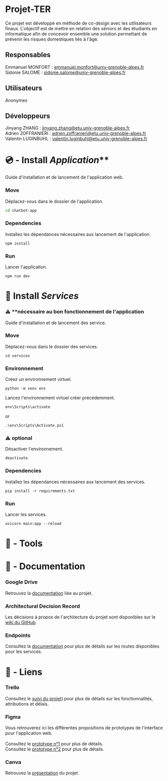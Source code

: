 # Projet-TER

Ce projet est développé en méthode de co-design avec les utilisateurs finaux. L'objectif est de mettre en relation des séniors et des étudiants en informatique afin de concevoir ensemble une solution permettant de prévenir les risques domestiques liés à l'âge.

## Responsables
Emmanuel MONFORT : emmanuel.monfort@univ-grenoble-alpes.fr<br>
Sidonie SALOME : sidonie.salome@univ-grenoble-alpes.fr<br>

## Utilisateurs
Anonymes

## Développeurs
Jinyang ZHANG :  jinyang.zhang@etu.univ-grenoble-alpes.fr<br>
Adrien ZOFFRANIERI : adrien.zoffranieri@etu.univ-grenoble-alpes.fr<br>
Valentin LUGINBUHL : valentin.luginbuhl@etu.univ-grenoble-alpes.fr<br>

# 💿 - Install *Application***
Guide d'installation et de lancement de l'application web.

### Move
Déplacez-vous dans le dossier de l'application.
```bash
cd chatbot-app
```

### Dependencies
Installez les dépendances nécessaires aux lancement de l'application.
```
npm install
```

### Run
Lancer l'application.
```
npm run dev
```

# 📀 Install *Services*
### ⚠️ **nécessaire au bon fonctionnement de l'application
Guide d'installation et de lancement des service.

### Move
Déplacez-vous dans le dossier des services.
```
cd services
```

### Environnement
Créez un environnement virtuel.
```
python -m venv env
```
Lancez l'environnement virtuel créer précédemment.
```
env\Scripts\activate
```
or
```
.\env\Scripts\Activate.ps1
```

### ⚠️ optional
Désactiver l'environnement.
```
deactivate
```

### Dependencies
Installez les dépendances nécessaires aux lancement des services.
```
pip install -r requirements.txt
```

### Run
Lancer les services.
```
uvicorn main:app --reload
```

# 🔧 - Tools

# 📄 - Documentation
### Google Drive
Retrouvez la [documentation](https://drive.google.com/drive/folders/1JEOdc0krI__xdzLw-yLSniLKJ48SE4SS?usp=drive_link) liée au projet.

### Architectural Decision Record
Les décisions à propos de l'architecture du projet sont disponibles sur le [wiki du GitHub](https://github.com/yilingwaku/Projet-TER/wiki).

### Endpoints
Consultez la [documentation](docs/endpoints.md) pour plus de détails sur les routes disponibles pour les services.

# 🔗 - Liens
### Trello
Consultez le [suivi du projet](https://trello.com/invite/67f694473f7d3ed3cd7583ed/ATTI3e14e70c17ee6e8dc61fcd186b7bd01f0AEBEF0B)) pour plus de détails sur les fonctionnalités, attributions et délais.

### Figma
Vous retrouverez ici les diffèrentes propositions de prototypes de l'interface pour l'application web.<br><br>
Consultez le [prototype n°1](https://www.figma.com/design/bOfLwcAdD0OGfDwInZ7q42/todolist?node-id=0-1&t=YNuIGgAXkFNEhVJk-1) pour plus de détails.<br>
Consultez le [prototype n°2](https://www.figma.com/design/ijzuRty4xbBLMVeleVlhWO/Untitled?node-id=0-1&p=f&t=ISRgsWjFg27VHsAU-0) pour plus de détails.<br>

### Canva
Retrouvez la [présentation](https://www.canva.com/design/DAGcXbwDMwI/WpMSW9hnY3FrsqgDGyFeUA/edit?utm_content=DAGcXbwDMwI&utm_campaign=designshare&utm_medium=link2&utm_source=sharebutton) du projet.

